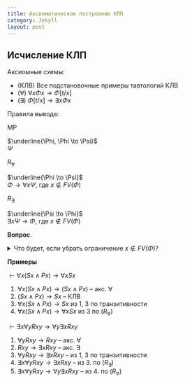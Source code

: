 ```yaml
---
title: Аксиоматическое построение КЛП 
category: Jekyll
layout: post
---
```



## Исчисление КЛП

Аксиомные схемы:
*  (КЛВ) Все подстановочные примеры тавтологий КЛВ
*  ($\forall$) $\forall x \Phi x \to \Phi [t/x]$
*  ($\exists$) $\Phi[t/x] \to \exists x \Phi x$

Правила вывода:

MP 

$\underline{\Phi, \Phi \to \Psi}$ <br/>
$\Psi$

$R_\forall$

$\underline{\Phi \to \Psi}$ <br/>
$\Phi \to \forall x \Psi$, где $x \not \in FV(\Phi)$ 

$R_\exists$

$\underline{\Psi \to \Phi}$ <br/>
$\exists x \Psi \to \Phi$, где $x \not \in FV(\Phi)$


**Вопрос**. <details><summary> Что будет, если убрать ограничение $x \not \in FV(\Phi)$?  </summary>   
Тогда мы могли бы доказать *некорректное* утверждение:  <br/>
1. $Sx \to Sx$ <br/> – КЛВ 
2. $Sx \to \forall x Sx$ – по *неправильной* версии правила Бернайса
</details>


**Примеры**

$\vdash \forall x (Sx \wedge Px ) \to \forall x Sx$ 

1. $\forall x (Sx \wedge Px ) \to (Sx \wedge Px)$ – акс. $\forall$ 
2. $(Sx \wedge Px) \to Sx$ – КЛВ 
3. $\forall x (Sx \wedge Px ) \to Sx$ из 1, 3 по транзитивности 
4. $\forall x (Sx \wedge Px ) \to \forall x Sx$  из 3 по ($R_\forall$)  
   
$\vdash \exists x \forall y Rxy \to  \forall y \exists x Rxy$

1. $\forall y Rxy \to Rxy$ – акс. $\forall$ 
2. $Rxy \to \exists x Rxy$ – акс. $\exists$ 
3. $\forall y Rxy \to  \exists x Rxy$ – из 1, 3 по транзитивности 
4. $\exists x \forall y Rxy \to  \exists x Rxy$ – из 3. по ($R_\exists$) 
5. $\exists x \forall y Rxy  \to  \forall y \exists x Rxy$ – из 4. по ($R_\forall$) 
 
